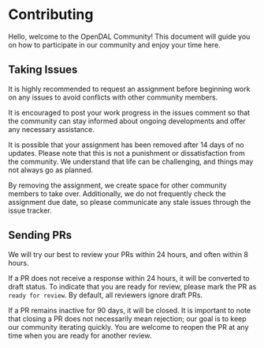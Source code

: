# Contributing

Hello, welcome to the OpenDAL Community! This document will guide you on how to participate in our community and enjoy your time here.

## Taking Issues

It is highly recommended to request an assignment before beginning work on any issues to avoid conflicts with other community members.

It is encouraged to post your work progress in the issues comment so that the community can stay informed about ongoing developments and offer any necessary assistance.

It is possible that your assignment has been removed after 14 days of no updates. Please note that this is not a punishment or dissatisfaction from the community. We understand that life can be challenging, and things may not always go as planned.

By removing the assignment, we create space for other community members to take over. Additionally, we do not frequently check the assignment due date, so please communicate any stale issues through the issue tracker.

## Sending PRs

We will try our best to review your PRs within 24 hours, and often within 8 hours.

If a PR does not receive a response within 24 hours, it will be converted to draft status. To indicate that you are ready for review, please mark the PR as `ready for review`. By default, all reviewers ignore draft PRs.

If a PR remains inactive for 90 days, it will be closed. It is important to note that closing a PR does not necessarily mean rejection; our goal is to keep our community iterating quickly. You are welcome to reopen the PR at any time when you are ready for another review.
